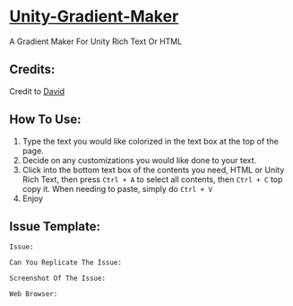 
# [Unity-Gradient-Maker](https://kanatimc.github.io/Unity-Gradient-Maker/)
A Gradient Maker For Unity Rich Text Or HTML

## Credits:
Credit to [David](https://github.com/stuffbydavid)


## How To Use:
1. Type the text you would like colorized in the text box at the top of the page.
2. Decide on any customizations you would like done to your text.
3. Click into the bottom text box of the contents you need, HTML or Unity Rich Text, then press ``Ctrl + A`` to select all contents, then ``Ctrl + C`` top copy it. When needing to paste, simply do ``Ctrl + V``
4. Enjoy

## Issue Template:
`Issue: `

`Can You Replicate The Issue: `

`Screenshot Of The Issue: `

`Web Browser: `

